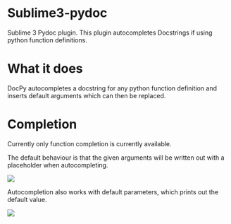 # Sublime3-pydoc
Sublime 3 Pydoc plugin. This plugin autocompletes Docstrings if using python function definitions.

# What it does

DocPy autocompletes a docstring for any python function definition and inserts default arguments which can then be replaced.

# Completion

Currently only function completion is currently available.

The default behaviour is that the given arguments will be written out with a placeholder when autocompleting.

![](https://raw.github.com/richermans/Sublime3-pydoc/master/imgs/autocomplete_empty.gif)

Autocompletion also works with default parameters, which prints out the default value.

![](https://raw.github.com/richermans/Sublime3-pydoc/master/imgs/autocomplete_default.gif)

